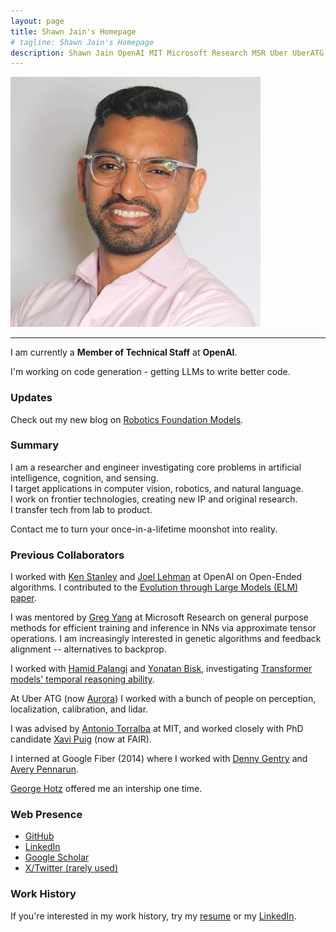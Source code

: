 ```yaml
---
layout: page
title: Shawn Jain's Homepage
# tagline: Shawn Jain's Homepage
description: Shawn Jain OpenAI MIT Microsoft Research MSR Uber UberATG ATG Torralba CSAIL Optimus Optimus Ride Spot Trading Google Fiber
---
```


![Shawn](assets/profilepic.jpeg )

---

I am currently a **Member of Technical Staff** at **OpenAI**.

I'm working on code generation - getting LLMs to write better code.

### Updates
Check out my new blog on [Robotics Foundation Models](pages/blog-rfms.html).

### Summary
<!-- Travel to exotic lands on my company's private plane. Close deals on groundbreaking technologies. Be interesting to even the smartest people. -->

I am a researcher and engineer investigating core problems in artificial intelligence, cognition, and sensing.
<br>
I target applications in computer vision, robotics, and natural language.
<br>
I work on frontier technologies, creating new IP and original research.
<br>
I transfer tech from lab to product.

Contact me to turn your once-in-a-lifetime moonshot into reality.

### Previous Collaborators

I worked with [Ken Stanley](https://en.wikipedia.org/wiki/Kenneth_Stanley) and [Joel Lehman](http://joellehman.com/) at OpenAI on Open-Ended algorithms. I contributed to the [Evolution through Large Models (ELM) paper](https://arxiv.org/abs/2206.08896).

I was mentored by [Greg Yang](https://github.com/thegregyang) at Microsoft Research on general purpose methods for efficient training and inference in NNs via approximate tensor operations. I am increasingly interested in genetic algorithms and feedback alignment -- alternatives to backprop.

I worked with [Hamid Palangi](https://www.microsoft.com/en-us/research/people/hpalangi/) and [Yonatan Bisk](https://yonatanbisk.com/), investigating [Transformer models' temporal reasoning ability](pages/blog-transformers-poster.html).

At Uber ATG (now [Aurora](https://aurora.tech/)) I worked with a bunch of people on perception, localization, calibration, and lidar.

I was advised by [Antonio Torralba](https://groups.csail.mit.edu/vision/torralbalab/) at MIT, and worked closely with PhD candidate [Xavi Puig](https://www.xavierpuigf.com/) (now at FAIR).

I interned at Google Fiber (2014) where I worked with [Denny Gentry](https://codingrelic.geekhold.com/) and [Avery Pennarun](https://apenwarr.ca/log/).

[George Hotz](https://en.wikipedia.org/wiki/George_Hotz) offered me an intership one time.

### Web Presence
- [GitHub](https://github.com/darkmatter08)
- [LinkedIn](https://www.linkedin.com/in/jainshawn/)
- [Google Scholar](https://scholar.google.com/citations?user=Q-y7Yn4AAAAJ&hl=en)
- [X/Twitter (rarely used)](https://twitter.com/darkmatter08)

### Work History
If you're interested in my work history, try my [resume](/assets/resume.pdf) or my [LinkedIn](https://www.linkedin.com/in/jainshawn/).
